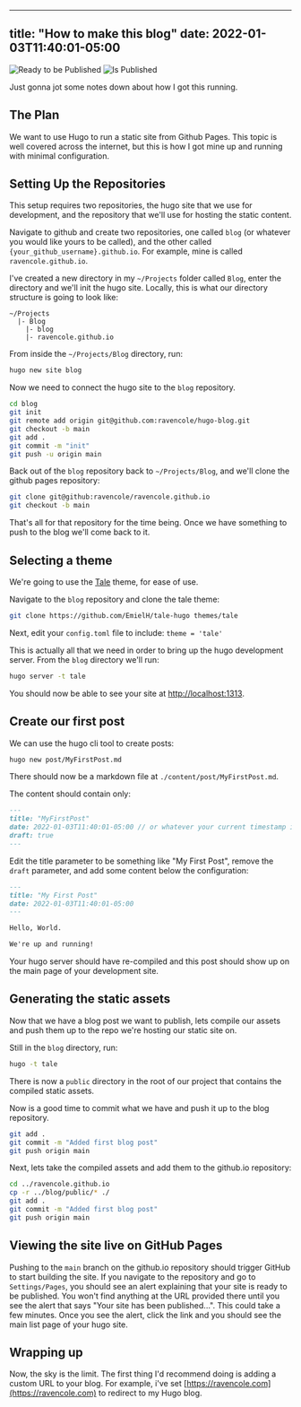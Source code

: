 
---
title: "How to make this blog"
date: 2022-01-03T11:40:01-05:00
---

![Ready to be Published](/images/HowToMakeThisBlog/ready_to_be_published.png)
![Is Published](/images/HowToMakeThisBlog/is_published.png)

Just gonna jot some notes down about how I got this running.

## The Plan
We want to use Hugo to run a static site from Github Pages. This topic is well covered across the internet, but this is how I got mine up and running with minimal configuration.

## Setting Up the Repositories

This setup requires two repositories, the hugo site that we use for development, and the repository that we'll use for hosting the static content.

Navigate to github and create two repositories, one called `blog` (or whatever you would like yours to be called), and the other called `{your_github_username}.github.io`. 
For example, mine is called `ravencole.github.io`.

I've created a new directory in my `~/Projects` folder called `Blog`, enter the directory and we'll init the hugo site.
Locally, this is what our directory structure is going to look like:

```
~/Projects
  |- Blog
    |- blog
    |- ravencole.github.io
```

From inside the `~/Projects/Blog` directory, run:

```bash
hugo new site blog
```

Now we need to connect the hugo site to the `blog` repository.

```bash
cd blog
git init
git remote add origin git@github.com:ravencole/hugo-blog.git
git checkout -b main
git add .
git commit -m "init"
git push -u origin main
```

Back out of the `blog` repository back to `~/Projects/Blog`, and we'll clone the github pages repository:

```bash
git clone git@github:ravencole/ravencole.github.io
git checkout -b main
```

That's all for that repository for the time being. Once we have something to push to the blog we'll come back to it.

## Selecting a theme

We're going to use the [Tale](https://github.com/EmielH/tale-hugo) theme, for ease of use.

Navigate to the `blog` repository and clone the tale theme:

```bash
git clone https://github.com/EmielH/tale-hugo themes/tale
```

Next, edit your `config.toml` file to include: `theme = 'tale'`

This is actually all that we need in order to bring up the hugo development server. From the `blog` directory we'll run:

```bash
hugo server -t tale
```

You should now be able to see your site at [http://localhost:1313](http://localhost:1313).

## Create our first post

We can use the hugo cli tool to create posts:

```bash
hugo new post/MyFirstPost.md
```

There should now be a markdown file at `./content/post/MyFirstPost.md`.

The content should contain only:

```markdown
---
title: "MyFirstPost"
date: 2022-01-03T11:40:01-05:00 // or whatever your current timestamp is
draft: true
---
```

Edit the title parameter to be something like "My First Post", remove the `draft` parameter, and add some content below the configuration:

```markdown
---
title: "My First Post"
date: 2022-01-03T11:40:01-05:00
---

Hello, World.

We're up and running!
```

Your hugo server should have re-compiled and this post should show up on the main page of your development site.

## Generating the static assets

Now that we have a blog post we want to publish, lets compile our assets and push them up to the repo we're hosting our static site on.

Still in the `blog` directory, run:

```bash
hugo -t tale
```

There is now a `public` directory in the root of our project that contains the compiled static assets. 

Now is a good time to commit what we have and push it up to the blog repository.

```bash
git add .
git commit -m "Added first blog post"
git push origin main
```

Next, lets take the compiled assets and add them to the github.io repository:

```bash
cd ../ravencole.github.io
cp -r ../blog/public/* ./
git add .
git commit -m "Added first blog post"
git push origin main
```

## Viewing the site live on GitHub Pages

Pushing to the `main` branch on the github.io repository should trigger GitHub to start building the site. If you navigate to the repository and go to `Settings/Pages`, you should see an alert explaining that your site is ready to be published. You won't find anything at the URL provided there until you see the alert that says "Your site has been published...". This could take a few minutes. Once you see the alert, click the link and you should see the main list page of your hugo site. 

## Wrapping up

Now, the sky is the limit. The first thing I'd recommend doing is adding a custom URL to your blog.
For example, i've set [https://ravencole.com](https://ravencole.com) to redirect to my Hugo blog. 